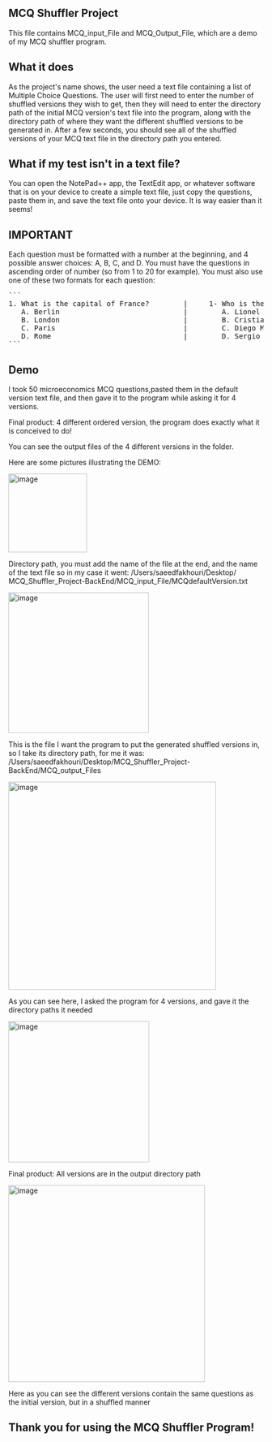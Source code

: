 ## MCQ Shuffler Project
This file contains MCQ_input_File and MCQ_Output_File, which are a demo of my MCQ shuffler program. 

## What it does
As the project's name shows, the user need a text file containing a list of Multiple Choice Questions.
The user will first need to enter the number of shuffled versions they wish to get,
then they will need to enter the directory path of the initial MCQ version's text file into the program, 
along with the directory path of where they want the different shuffled versions to be generated in.
After a few seconds, you should see all of the shuffled versions of your MCQ text file in the directory path you entered.

## What if my test isn't in a text file?
You can open the NotePad++ app, the TextEdit app, or whatever software that is on your device to create a simple text file,
just copy the questions, paste them in, and save the text file onto your device. It is way easier than it seems!

## IMPORTANT
Each question must be formatted with a number at the beginning, and 4 possible answer choices: A, B, C, and D.
You must have the questions in ascending order of number (so from 1 to 20 for example).
You must also use one of these two formats for each question:
<pre>
```
1. What is the capital of France?        |     1- Who is the Football/soccer player with the most Ballon d'Or trophies?
   A. Berlin                             |        A. Lionel Messi
   B. London                             |        B. Cristiano Ronaldo
   C. Paris                              |        C. Diego Maradona
   D. Rome                               |        D. Sergio Ramos
```
</pre>

## Demo
I took 50 microeconomics MCQ questions,pasted them in the default version text file, 
and then gave it to the program while asking it for 4 versions. 

Final product: 4 different ordered version, the program does exactly what it is conceived to do!

You can see the output files of the 4 different versions in the folder.

Here are some pictures illustrating the DEMO:



<img width="155" alt="image" src="https://github.com/user-attachments/assets/fa5616d3-88e8-47e7-a8aa-6caa933b7db6" />


Directory path, you must add the name of the file at the end, and the name of the text file so in my case it went: 
/Users/saeedfakhouri/Desktop/ MCQ_Shuffler_Project-BackEnd/MCQ_input_File/MCQdefaultVersion.txt


<img width="277" alt="image" src="https://github.com/user-attachments/assets/639eec02-9186-45b7-bb6f-60e4f8132240" />


This is the file I want the program to put the generated shuffled versions in, so I take its directory path, for me it was:
/Users/saeedfakhouri/Desktop/MCQ_Shuffler_Project-BackEnd/MCQ_output_Files


<img width="410" alt="image" src="https://github.com/user-attachments/assets/347b9f3a-968a-4098-bd5f-05bf884bad0a" />


As you can see here, I asked the program for 4 versions, and gave it the directory paths it needed


<img width="278" alt="image" src="https://github.com/user-attachments/assets/14456037-4884-4966-94c3-6d2dc43b113d" />


Final product: All versions are in the output directory path


<img width="388" alt="image" src="https://github.com/user-attachments/assets/905a4288-d13a-4dc0-b1a7-f2ece8039819" />


Here as you can see the different versions contain the same questions as the initial version, but in a shuffled manner



## Thank you for using the MCQ Shuffler Program!










